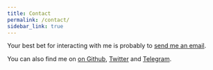 ```yaml
---
title: Contact
permalink: /contact/
sidebar_link: true
---
```


<p>
    Your best bet for interacting with me is probably to
    <a href="mailto:nicolas@perriault.net">send me an email</a>.
</p>
<p>
    You can also find me on
      <a href="https://github.com/n1k0">on Github</a>,
      <a href="https://twitter.com/n1k0">Twitter</a> and
      <a href="http://telegram.me/n1k0p">Telegram</a>.
</p>
